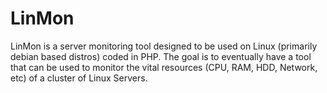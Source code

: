 LinMon
======

LinMon is a server monitoring tool designed to be used on Linux (primarily debian based distros) coded in PHP.  The goal is to eventually have a tool that can be used to monitor the vital resources (CPU, RAM, HDD, Network, etc) of a cluster of Linux Servers.

